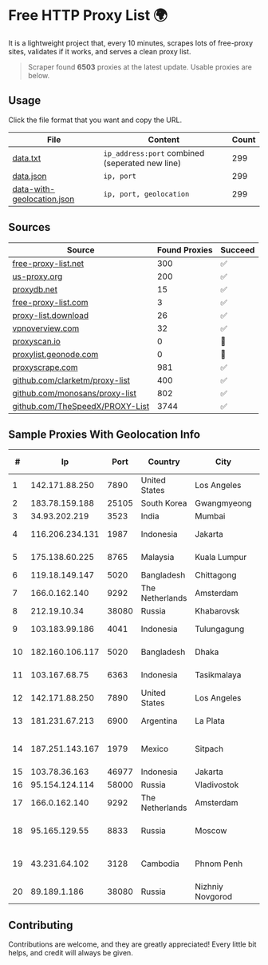 
# Free HTTP Proxy List 🌍

It is a lightweight project that, every 10 minutes, scrapes lots of free-proxy sites, validates if it works, and serves a clean proxy list.


> Scraper found **6503** proxies at the latest update. Usable proxies are below.

## Usage

Click the file format that you want and copy the URL.


|File|Content|Count|
|----|-------|-----|
|[data.txt](https://raw.githubusercontent.com/themiralay/Proxy-List-World/master/data.txt)|`ip_address:port` combined (seperated new line)|299|
|[data.json](https://raw.githubusercontent.com/themiralay/Proxy-List-World/master/data.json)|`ip, port`|299|
|[data-with-geolocation.json](https://raw.githubusercontent.com/themiralay/Proxy-List-World/master/data-with-geolocation.json)|`ip, port, geolocation`|299|

## Sources

|Source|Found Proxies|Succeed|
|------|-------------|-------|
|[free-proxy-list.net](https://free-proxy-list.net)|300|✅|
|[us-proxy.org](https://www.us-proxy.org)|200|✅|
|[proxydb.net](http://proxydb.net)|15|✅|
|[free-proxy-list.com](https://free-proxy-list.com/?page=&port=&type%5B%5D=http&type%5B%5D=https&up_time=0&search=Search)|3|✅|
|[proxy-list.download](https://www.proxy-list.download/HTTP)|26|✅|
|[vpnoverview.com](https://vpnoverview.com/privacy/anonymous-browsing/free-proxy-servers)|32|✅|
|[proxyscan.io](https://www.proxyscan.io)|0|🚫|
|[proxylist.geonode.com](https://proxylist.geonode.com/api/proxy-list?limit=300&page=1&sort_by=lastChecked&sort_type=desc&protocols=http,https)|0|🚫|
|[proxyscrape.com](https://api.proxyscrape.com/v2/?request=displayproxies&protocol=http&timeout=10000&country=all&ssl=all&anonymity=all)|981|✅|
|[github.com/clarketm/proxy-list](https://raw.githubusercontent.com/clarketm/proxy-list/master/proxy-list-raw.txt)|400|✅|
|[github.com/monosans/proxy-list](https://raw.githubusercontent.com/monosans/proxy-list/main/proxies/http.txt)|802|✅|
|[github.com/TheSpeedX/PROXY-List](https://raw.githubusercontent.com/TheSpeedX/PROXY-List/master/http.txt)|3744|✅|


## Sample Proxies With Geolocation Info

|#|Ip|Port|Country|City|Internet Service Provider|
|-|--|----|-------|----|-------------------------|
|1|142.171.88.250|7890|United States|Los Angeles|Multacom Corporation|
|2|183.78.159.188|25105|South Korea|Gwangmyeong|Korea Telecom|
|3|34.93.202.219|3523|India|Mumbai|Google LLC|
|4|116.206.234.131|1987|Indonesia|Jakarta|PT Cyberindo Aditama|
|5|175.138.60.225|8765|Malaysia|Kuala Lumpur|Telekom Malaysia Berhad|
|6|119.18.149.147|5020|Bangladesh|Chittagong|BBTS Network|
|7|166.0.162.140|9292|The Netherlands|Amsterdam|Ipxo LLC|
|8|212.19.10.34|38080|Russia|Khabarovsk|Redcom LIR|
|9|103.183.99.186|4041|Indonesia|Tulungagung|PT.LEXXA DATA INDONUSA|
|10|182.160.106.117|5020|Bangladesh|Dhaka|Aamra Networks Limited|
|11|103.167.68.75|6363|Indonesia|Tasikmalaya|PT Kataji Nukami Indonesia|
|12|142.171.88.250|7890|United States|Los Angeles|Multacom Corporation|
|13|181.231.67.213|6900|Argentina|La Plata|Telecom Argentina S.A.|
|14|187.251.143.167|1979|Mexico|Sitpach|Total Play Telecomunicaciones SA De CV|
|15|103.78.36.163|46977|Indonesia|Jakarta|MORATELINDO|
|16|95.154.124.114|58000|Russia|Vladivostok|Octopusnet LTD|
|17|166.0.162.140|9292|The Netherlands|Amsterdam|Ipxo LLC|
|18|95.165.129.55|8833|Russia|Moscow|Moscow Local Telephone Network (OAO MGTS)|
|19|43.231.64.102|3128|Cambodia|Phnom Penh|Cambodian SingMeng Telemedia Co|
|20|89.189.1.186|38080|Russia|Nizhniy Novgorod|JSC Vimpelcom|



## Contributing

Contributions are welcome, and they are greatly appreciated! Every
little bit helps, and credit will always be given.

